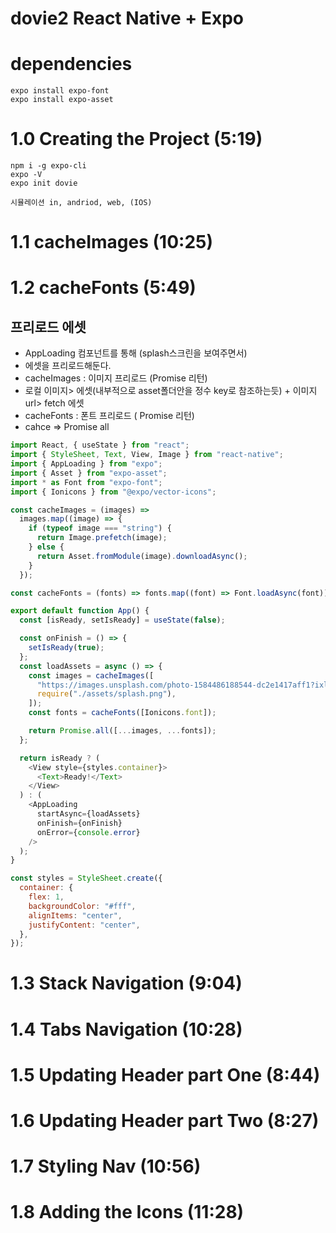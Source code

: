 # dovie2 React Native + Expo

# dependencies

```
expo install expo-font
expo install expo-asset
```

# 1.0 Creating the Project (5:19)

```
npm i -g expo-cli
expo -V
expo init dovie
```

```
시뮬레이션 in, andriod, web, (IOS)
```

# 1.1 cacheImages (10:25)

# 1.2 cacheFonts (5:49)

## 프리로드 에셋

- AppLoading 컴포넌트를 통해 (splash스크린을 보여주면서)
- 에셋을 프리로드해둔다.
- cacheImages : 이미지 프리로드 (Promise 리턴)
- 로컬 이미지> 에셋(내부적으로 asset폴더안을 정수 key로 참조하는듯) + 이미지url> fetch 에셋
- cacheFonts : 폰트 프리로드 ( Promise 리턴)
- cahce => Promise all

```js
import React, { useState } from "react";
import { StyleSheet, Text, View, Image } from "react-native";
import { AppLoading } from "expo";
import { Asset } from "expo-asset";
import * as Font from "expo-font";
import { Ionicons } from "@expo/vector-icons";

const cacheImages = (images) =>
  images.map((image) => {
    if (typeof image === "string") {
      return Image.prefetch(image);
    } else {
      return Asset.fromModule(image).downloadAsync();
    }
  });

const cacheFonts = (fonts) => fonts.map((font) => Font.loadAsync(font));

export default function App() {
  const [isReady, setIsReady] = useState(false);

  const onFinish = () => {
    setIsReady(true);
  };
  const loadAssets = async () => {
    const images = cacheImages([
      "https://images.unsplash.com/photo-1584486188544-dc2e1417aff1?ixlib=rb-1.2.1&ixid=eyJhcHBfaWQiOjEyMDd9&auto=format&fit=crop&w=500&q=60",
      require("./assets/splash.png"),
    ]);
    const fonts = cacheFonts([Ionicons.font]);

    return Promise.all([...images, ...fonts]);
  };

  return isReady ? (
    <View style={styles.container}>
      <Text>Ready!</Text>
    </View>
  ) : (
    <AppLoading
      startAsync={loadAssets}
      onFinish={onFinish}
      onError={console.error}
    />
  );
}

const styles = StyleSheet.create({
  container: {
    flex: 1,
    backgroundColor: "#fff",
    alignItems: "center",
    justifyContent: "center",
  },
});
```

# 1.3 Stack Navigation (9:04)

# 1.4 Tabs Navigation (10:28)

# 1.5 Updating Header part One (8:44)

# 1.6 Updating Header part Two (8:27)

# 1.7 Styling Nav (10:56)

# 1.8 Adding the Icons (11:28)
